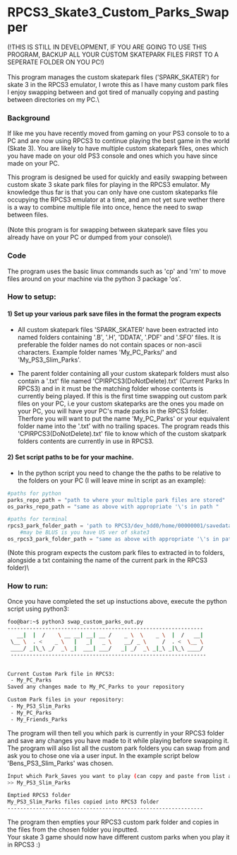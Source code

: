 #  RPCS3_Skate3_Custom_Parks_Swapper
(!THIS IS STILL IN DEVELOPMENT, IF YOU ARE GOING TO USE THIS PROGRAM, BACKUP ALL YOUR CUSTOM SKATEPARK FILES FIRST TO A SEPERATE FOLDER ON YOU PC!)\
\
This program manages the custom skatepark files ('SPARK_SKATER') for skate 3 in the RPCS3 emulator, I wrote this as I have many custom park files I enjoy swapping between and got tired of manually copying and pasting between directories on my PC.\

### Background
If like me you have recently moved from gaming on your PS3 console to to a PC and are now using RPCS3 to continue playing the best game in the world (Skate 3). You are likely to have multiple custom skatepark files, ones which you have made on your old PS3 console and ones which you have since made on your PC. 

This program is designed be used for quickly and easily swapping between custom skate 3 skate park files for playing in the RPCS3 emulator. My knowledge thus far is that you can only have one custom skateparks file occupying the RPCS3 emulator at a time, and am not yet sure wether there is a way to combine multiple file into once, hence the need to swap between files.\
\
(Note this program is for swapping between skatepark save files you already have on your PC or dumped from your console)\

### Code  
The program uses the basic linux commands  such as 'cp' and 'rm' to move files around on your machine via the python 3 package 'os'.

### How to setup:

#### 1) Set up your various park save files in the format the program expects

 - All custom skatepark files 'SPARK_SKATER' have been extracted into named folders containing '.B', '.H', 'DDATA', '.PDF' and '.SFO' files. It is preferable the folder names do not contain spaces or non-ascii characters. Example folder names 'My_PC_Parks/' and 'My_PS3_Slim_Parks'.

 - The parent folder containing all your custom skatepark folders must also contain a '.txt' file named 'CPIRPCS3(DoNotDelete).txt' (Current Parks In RPCS3) and in it must be the matching folder whose contents is currently being played. If this is the first time swapping out custom park files on your PC, i.e your custom skateparks are the ones you made on your PC, you will have your PC's made parks in the RPCS3 folder. Therfore you will want to put the name 'My_PC_Parks' or your equivalent folder name into the '.txt' with no trailing spaces. The program reads this 'CPIRPCS3(DoNotDelete).txt' file to know which of the custom skatpark folders contents are currently in use in RPCS3.

#### 2) Set script paths to be for your machine.

 - In the python script you need to change the the paths to be relative to the folders on your PC (I will leave mine in script as an example):

```python
#paths for python
parks_repo_path = "path to where your multiple park files are stored"
os_parks_repo_path = "same as above with appropriate '\'s in path "

#paths for terminal
rpcs3_park_folder_path = 'path to RPCS3/dev_hdd0/home/00000001/savedata/BLES00760-SPARK_SKATER/'
    #may be BLUS is you have US ver of skate3
os_rpcs3_park_folder_path = "same as above with appropriate '\'s in path "
```
(Note this program expects the custom park files to extracted in to folders, alongside a txt containing the name of the current park in the RPCS3 folder)\

### How to run:
Once you have completed the set up instuctions above, execute the python script using python3:
```bash
foo@bar:~$ python3 swap_custom_parks_out.py
--------------------------------------------------------------
   __|  |  /    \ __ __| __| __ /    _ \  \    _ \  |  /   __|
 \__ \  . <    _ \   |   _|   _ \    __/ _ \     /  . <  \__ \
 ____/ _|\_\ _/  _\ _|  ___| ___/   _| _/  _\ _|_\ _|\_\ ____/
 --------------------------------------------------------------


Current Custom Park file in RPCS3:
 - My_PC_Parks
Saved any changes made to My_PC_Parks to your repository

Custom Park files in your repository:
 - My_PS3_Slim_Parks
 - My_PC_Parks
 - My_Friends_Parks
```
The program will then tell you which park is currently in your RPCS3 folder and save any changes you have made to it while playing before swapping it. The program will also list all the custom park folders you can swap from and ask you to chose one via a user input. In the example script below 'Bens_PS3_Slim_Parks' was chosen.
```bash
Input which Park_Saves you want to play (can copy and paste from list above):
>> My_PS3_Slim_Parks

Emptied RPCS3 folder
My_PS3_Slim_Parks files copied into RPCS3 folder
--------------------------------------------------------------
```
The program then empties your RPCS3 custom park folder and copies in the files from the chosen folder you inputted.\
Your skate 3 game should now have different custom parks when you play it in RPCS3 :)